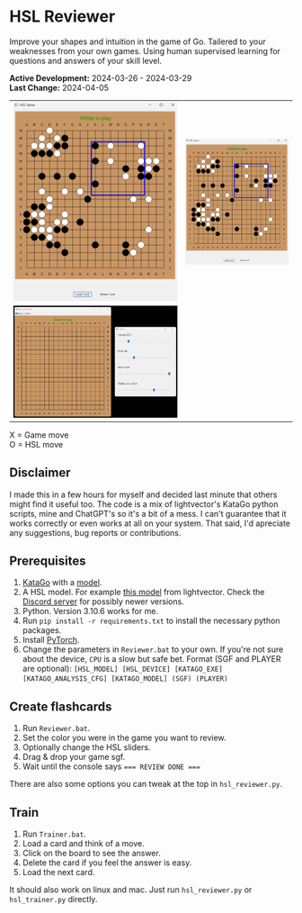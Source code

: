 # HSL Reviewer
Improve your shapes and intuition in the game of Go. Tailered to your weaknesses from your own games. Using human supervised learning for questions and answers of your skill level.

**Active Development:** 2024-03-26 - 2024-03-29<br>
**Last Change:** 2024-04-05<br>

| | |
| :---: | :---: |
| ![](/Screenshots/1-Question.png) | ![](/Screenshots/2-Answer.png) |
| ![](/Screenshots/3-Reviewer.png) | |

X = Game move<br>
O = HSL move<br>

## Disclaimer
I made this in a few hours for myself and decided last minute that others might find it useful too. The code is a mix of lightvector's KataGo python scripts, mine and ChatGPT's so it's a bit of a mess. I can't guarantee that it works correctly or even works at all on your system. That said, I'd apreciate any suggestions, bug reports or contributions.

## Prerequisites
1. [KataGo](https://github.com/lightvector/KataGo/releases) with a [model](https://katagotraining.org/networks/).
2. A HSL model. For example [this model](https://cdn.discordapp.com/attachments/583775968804732928/1225481815033253969/b18c384nbt-humanv0.ckpt?ex=662149e1&is=660ed4e1&hm=ab95493b318a249923304d6e199c8db69b788929487557e316f97f6e82ec2259&) from lightvector. Check the [Discord server](https://discord.gg/utV9dsfqFW) for possibly newer versions.
3. Python. Version 3.10.6 works for me.
4. Run `pip install -r requirements.txt` to install the necessary python packages.
5. Install [PyTorch](https://pytorch.org/get-started/locally/).
6. Change the parameters in `Reviewer.bat` to your own. If you're not sure about the device, `CPU` is a slow but safe bet. Format (SGF and PLAYER are optional): `[HSL_MODEL] [HSL_DEVICE] [KATAGO_EXE] [KATAGO_ANALYSIS_CFG] [KATAGO_MODEL] (SGF) (PLAYER)`

## Create flashcards
1. Run `Reviewer.bat`.
2. Set the color you were in the game you want to review.
3. Optionally change the HSL sliders.
4. Drag & drop your game sgf.
5. Wait until the console says `=== REVIEW DONE ===`

There are also some options you can tweak at the top in `hsl_reviewer.py`.

## Train
1. Run `Trainer.bat`.
2. Load a card and think of a move.
3. Click on the board to see the answer.
4. Delete the card if you feel the answer is easy.
5. Load the next card.

It should also work on linux and mac. Just run `hsl_reviewer.py` or `hsl_trainer.py` directly.
